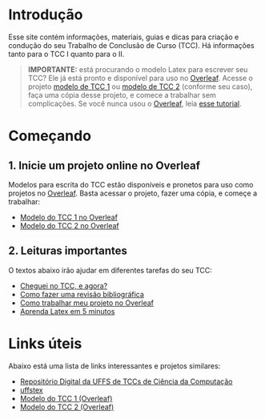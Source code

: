 # Introdução

Esse site contém informações, materiais, guias e dicas para criação e condução do seu Trabalho de Conclusão de Curso (TCC). Há informações tanto para o TCC I quanto para o II.

> **IMPORTANTE:** está procurando o modelo Latex para escrever seu TCC? Ele já está pronto e disponível para uso no [Overleaf](https://overleaf.com). Acesse o projeto [modelo de TCC 1](https://www.overleaf.com/read/pbkfpzgjcdxw) ou [modelo de TCC 2](tcc2) (conforme seu caso), faça uma cópia desse projeto, e comece a trabalhar sem complicações. Se você nunca usou o [Overleaf](https://overleaf.com), leia [esse tutorial](overleaf.md).

# Começando

## 1. Inicie um projeto online no Overleaf

Modelos para escrita do TCC estão disponíveis e pronetos para uso como projetos no [Overleaf](https://overleaf.com). Basta acessar o projeto, fazer uma cópia, e começe a trabalhar:

* [Modelo do TCC 1 no Overleaf](https://www.overleaf.com/read/pbkfpzgjcdxw)
* [Modelo do TCC 2 no Overleaf](https://www.overleaf.com/)

## 2. Leituras importantes

O textos abaixo irão ajudar em diferentes tarefas do seu TCC:

* [Cheguei no TCC, e agora?](intro.md)
* [Como fazer uma revisão bibliográfica](revisao-bibliografica.md)
* [Como trabalhar meu projeto no Overleaf](overleaf.md)
* [Aprenda Latex em 5 minutos](latex-5min.md)

# Links úteis

Abaixo está uma lista de links interessantes e projetos similares:

* [Repositório Digital da UFFS de TCCs de Ciência da Computação](https://rd.uffs.edu.br/handle/prefix/67)
* [uffstex](https://github.com/ccuffs/uffstex)
* [Modelo do TCC 1 (Overleaf)](https://www.overleaf.com/read/pbkfpzgjcdxw)
* [Modelo do TCC 2 (Overleaf)](https://www.overleaf.com/)